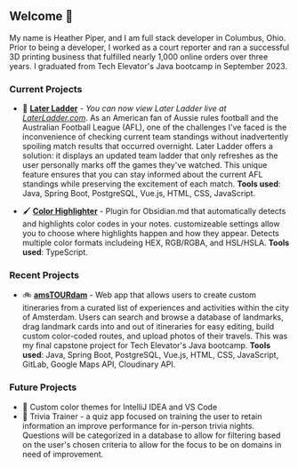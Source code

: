 ## Welcome 👋

My name is Heather Piper, and I am full stack developer in Columbus, Ohio. Prior to being a developer, I worked as a court reporter and ran a successful 3D printing business that fulfilled nearly 1,000 online orders over three years. I graduated from Tech Elevator's Java bootcamp in September 2023.

### Current Projects

- 🏉 **[Later Ladder](https://github.com/heatherpiper/Later-Ladder)** - *You can now view Later Ladder live at [LaterLadder.com](https://www.laterladder.com)*. As an American fan of Aussie rules football and the Australian Football League (AFL), one of the challenges I've faced is the inconvenience of checking current team standings without inadvertently spoiling match results that occurred overnight. Later Ladder offers a solution: it displays an updated team ladder that only refreshes as the user personally marks off the games they've watched. This unique feature ensures that you can stay informed about the current AFL standings while preserving the excitement of each match. **Tools used**: Java, Spring Boot, PostgreSQL, Vue.js, HTML, CSS, JavaScript.

- 🖌️ **[Color Highlighter](https://www.github.com/heatherpiper/color-highlighter)** - Plugin for Obsidian.md that automatically detects and highlights color codes in your notes. customizeable settings allow you to choose where highlights happen and how they appear. Detects multiple color formats includeing HEX, RGB/RGBA, and HSL/HSLA. **Tools used**: TypeScript.

### Recent Projects

- 🚲 **[amsTOURdam](https://github.com/heatherpiper/amsTOURdam-final_capstone)** - Web app that allows users to create custom itineraries from a curated list of experiences and activities within the city of Amsterdam. Users can search and browse a database of landmarks, drag landmark cards into and out of itineraries for easy editing, build custom color-coded routes, and upload photos of their travels. This was my final capstone project for Tech Elevator's Java bootcamp. **Tools used**: Java, Spring Boot, PostgreSQL, Vue.js, HTML, CSS, JavaScript, GitLab, Google Maps API, Cloudinary API.

### Future Projects

- 🎨 Custom color themes for IntelliJ IDEA and VS Code
- 🤔 Trivia Trainer - a quiz app focused on training the user to retain information an improve performance for in-person trivia nights. Questions will be categorized in a database to allow for filtering based on the user's chosen criteria to allow for the focus to be on domains in need of improvement.


